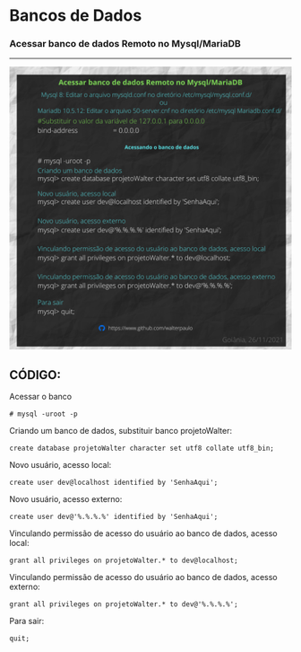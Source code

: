 # Bancos de Dados


### Acessar banco de dados Remoto no Mysql/MariaDB
----
![alt tag](image/dbremoto.png)

## CÓDIGO:

Acessar o banco
````
# mysql -uroot -p
````

Criando um banco de dados, substituir banco projetoWalter:
````
create database projetoWalter character set utf8 collate utf8_bin;
````

Novo usuário, acesso local:
````
create user dev@localhost identified by 'SenhaAqui';
````
Novo usuário, acesso externo:
````
create user dev@'%.%.%.%' identified by 'SenhaAqui';
````

Vinculando permissão de acesso do usuário ao banco de dados, acesso local:
````
grant all privileges on projetoWalter.* to dev@localhost;
````

Vinculando permissão de acesso do usuário ao banco de dados, acesso externo:
````
grant all privileges on projetoWalter.* to dev@'%.%.%.%';
````

Para sair:
````
quit;
````



